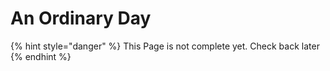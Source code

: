 # An Ordinary Day

{% hint style="danger" %}
This Page is not complete yet. Check back later
{% endhint %}

<figure><img src="https://github.com/user-attachments/assets/894e3305-c1e8-4aff-bd7b-c2cf13c0e457" alt=""><figcaption></figcaption></figure>
